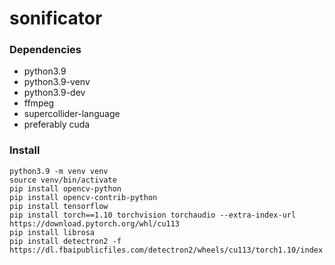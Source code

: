 # sonificator

### Dependencies
* python3.9
* python3.9-venv
* python3.9-dev
* ffmpeg
* supercollider-language
* preferably cuda

### Install
```
python3.9 -m venv venv
source venv/bin/activate
pip install opencv-python
pip install opencv-contrib-python
pip install tensorflow
pip install torch==1.10 torchvision torchaudio --extra-index-url https://download.pytorch.org/whl/cu113
pip install librosa
pip install detectron2 -f https://dl.fbaipublicfiles.com/detectron2/wheels/cu113/torch1.10/index.html
```

